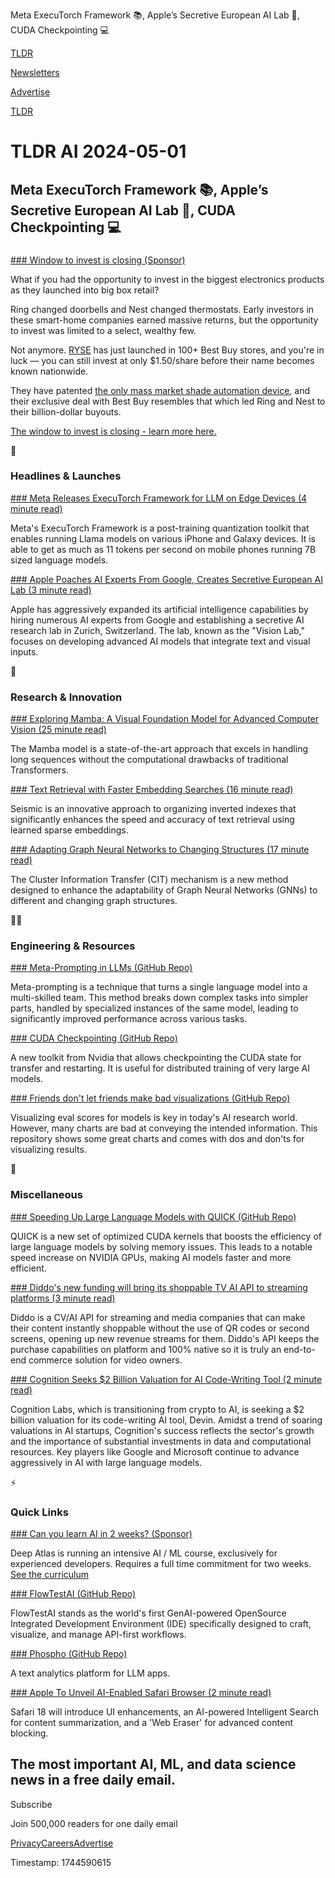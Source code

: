 Meta ExecuTorch Framework 📚, Apple’s Secretive European AI Lab 🧪, CUDA Checkpointing 💻

[TLDR](/)

[Newsletters](/newsletters)

[Advertise](https://advertise.tldr.tech/)

[TLDR](/)

# TLDR AI 2024-05-01

## Meta ExecuTorch Framework 📚, Apple’s Secretive European AI Lab 🧪, CUDA Checkpointing 💻

### 

[### Window to invest is closing (Sponsor)](https://invest.helloryse.com/?tnames=aion,05-01-2024)

What if you had the opportunity to invest in the biggest electronics products as they launched into big box retail?

Ring changed doorbells and Nest changed thermostats. Early investors in these smart-home companies earned massive returns, but the opportunity to invest was limited to a select, wealthy few.

Not anymore. [RYSE](https://invest.helloryse.com/?tnames=aion,05-01-2024) has just launched in 100+ Best Buy stores, and you're in luck — you can still invest at only $1.50/share before their name becomes known nationwide.

They have patented [the only mass market shade automation device](https://invest.helloryse.com/?tnames=aion,05-01-2024), and their exclusive deal with Best Buy resembles that which led Ring and Nest to their billion-dollar buyouts.

[The window to invest is closing - learn more here.](https://invest.helloryse.com/?tnames=aion,05-01-2024)

🚀

### Headlines & Launches

[### Meta Releases ExecuTorch Framework for LLM on Edge Devices (4 minute read)](https://pytorch.org/blog/executorch-alpha/?utm_source=tldrai)

Meta's ExecuTorch Framework is a post-training quantization toolkit that enables running Llama models on various iPhone and Galaxy devices. It is able to get as much as 11 tokens per second on mobile phones running 7B sized language models.

[### Apple Poaches AI Experts From Google, Creates Secretive European AI Lab (3 minute read)](https://arstechnica.com/ai/2024/04/apple-poaches-ai-experts-from-google-creates-secretive-european-ai-lab/?utm_source=tldrai)

Apple has aggressively expanded its artificial intelligence capabilities by hiring numerous AI experts from Google and establishing a secretive AI research lab in Zurich, Switzerland. The lab, known as the "Vision Lab," focuses on developing advanced AI models that integrate text and visual inputs.

🧠

### Research & Innovation

[### Exploring Mamba: A Visual Foundation Model for Advanced Computer Vision (25 minute read)](https://arxiv.org/abs/2404.18861v1?utm_source=tldrai)

The Mamba model is a state-of-the-art approach that excels in handling long sequences without the computational drawbacks of traditional Transformers.

[### Text Retrieval with Faster Embedding Searches (16 minute read)](https://arxiv.org/abs/2404.18812v1?utm_source=tldrai)

Seismic is an innovative approach to organizing inverted indexes that significantly enhances the speed and accuracy of text retrieval using learned sparse embeddings.

[### Adapting Graph Neural Networks to Changing Structures (17 minute read)](https://arxiv.org/abs/2403.03599v1?utm_source=tldrai)

The Cluster Information Transfer (CIT) mechanism is a new method designed to enhance the adaptability of Graph Neural Networks (GNNs) to different and changing graph structures.

👨‍💻

### Engineering & Resources

[### Meta-Prompting in LLMs (GitHub Repo)](https://github.com/suzgunmirac/meta-prompting?utm_source=tldrai)

Meta-prompting is a technique that turns a single language model into a multi-skilled team. This method breaks down complex tasks into simpler parts, handled by specialized instances of the same model, leading to significantly improved performance across various tasks.

[### CUDA Checkpointing (GitHub Repo)](https://github.com/NVIDIA/cuda-checkpoint?utm_source=tldrai)

A new toolkit from Nvidia that allows checkpointing the CUDA state for transfer and restarting. It is useful for distributed training of very large AI models.

[### Friends don't let friends make bad visualizations (GitHub Repo)](https://github.com/cxli233/FriendsDontLetFriends?utm_source=tldrai)

Visualizing eval scores for models is key in today's AI research world. However, many charts are bad at conveying the intended information. This repository shows some great charts and comes with dos and don'ts for visualizing results.

🎁

### Miscellaneous

[### Speeding Up Large Language Models with QUICK (GitHub Repo)](https://github.com/squeezebits/quick?utm_source=tldrai)

QUICK is a new set of optimized CUDA kernels that boosts the efficiency of large language models by solving memory issues. This leads to a notable speed increase on NVIDIA GPUs, making AI models faster and more efficient.

[### Diddo's new funding will bring its shoppable TV AI API to streaming platforms (3 minute read)](https://techcrunch.com/2024/04/24/diddos-new-funding-will-bring-its-shoppable-tv-api-to-streaming-platforms/?utm_source=tldrai)

Diddo is a CV/AI API for streaming and media companies that can make their content instantly shoppable without the use of QR codes or second screens, opening up new revenue streams for them. Diddo's API keeps the purchase capabilities on platform and 100% native so it is truly an end-to-end commerce solution for video owners.

[### Cognition Seeks $2 Billion Valuation for AI Code-Writing Tool (2 minute read)](https://www.pymnts.com/artificial-intelligence-2/2024/cognition-seeks-2-billion-valuation-for-ai-code-writing-tool/?utm_source=tldrai)

Cognition Labs, which is transitioning from crypto to AI, is seeking a $2 billion valuation for its code-writing AI tool, Devin. Amidst a trend of soaring valuations in AI startups, Cognition's success reflects the sector's growth and the importance of substantial investments in data and computational resources. Key players like Google and Microsoft continue to advance aggressively in AI with large language models.

⚡️

### Quick Links

[### Can you learn AI in 2 weeks? (Sponsor)](https://www.deepatlas.ai?utm_source=tldr-newsletter&amp;utm_medium=email&amp;utm_campaign=may-tldr-ai)

Deep Atlas is running an intensive AI / ML course, exclusively for experienced developers. Requires a full time commitment for two weeks. [See the curriculum](https://www.deepatlas.ai?utm_source=tldr-newsletter&utm_medium=email&utm_campaign=may-tldr-ai)

[### FlowTestAI (GitHub Repo)](https://github.com/FlowTestAI/FlowTest?utm_source=tldrai)

FlowTestAI stands as the world's first GenAI-powered OpenSource Integrated Development Environment (IDE) specifically designed to craft, visualize, and manage API-first workflows.

[### Phospho (GitHub Repo)](https://github.com/phospho-app/phospho?utm_source=tldrai)

A text analytics platform for LLM apps.

[### Apple To Unveil AI-Enabled Safari Browser (2 minute read)](https://appleinsider.com/articles/24/04/30/apple-to-unveil-ai-enabled-safari-browser-alongside-new-operating-systems?utm_source=tldrai)

Safari 18 will introduce UI enhancements, an AI-powered Intelligent Search for content summarization, and a 'Web Eraser' for advanced content blocking.

## The most important AI, ML, and data science news in a free daily email.

Subscribe

Join 500,000 readers for one daily email

[Privacy](/privacy)[Careers](https://jobs.ashbyhq.com/tldr.tech)[Advertise](/ai/advertise)

Timestamp: 1744590615